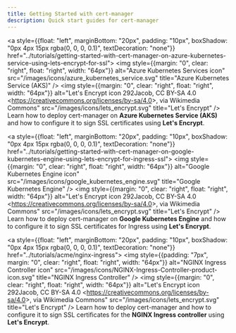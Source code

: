 ```yaml
---
title: Getting Started with cert-manager
description: Quick start guides for cert-manager
---
```

<a style={{float: "left", marginBottom: "20px", padding: "10px", boxShadow: "0px 4px 15px rgba(0, 0, 0, 0.1)", textDecoration: "none"}}
    href="../tutorials/getting-started-with-cert-manager-on-azure-kubernetes-service-using-lets-encrypt-for-ssl">
        <img style={{margin: "0", clear: "right", float: "right", width: "64px"}}
            alt="Azure Kubernetes Services icon" src="/images/icons/azure_kubernetes_service.svg"
            title="Azure Kubernetes Service (AKS)" />
        <img style={{margin: "0", clear: "right", float: "right", width: "64px"}}
            alt="Let&#039;s Encrypt icon 292Jacob, CC BY-SA 4.0 &lt;https://creativecommons.org/licenses/by-sa/4.0&gt;, via Wikimedia Commons" src="/images/icons/lets_encrypt.svg"
            title="Let's Encrypt" />
        Learn how to deploy cert-manager on **Azure Kubernetes Service (AKS)** and how to configure it to sign SSL certificates using **Let's Encrypt**.
</a>

<a style={{float: "left", marginBottom: "20px", padding: "10px", boxShadow: "0px 4px 15px rgba(0, 0, 0, 0.1)", textDecoration: "none"}}
    href="../tutorials/getting-started-with-cert-manager-on-google-kubernetes-engine-using-lets-encrypt-for-ingress-ssl">
        <img style={{margin: "0", clear: "right", float: "right", width: "64px"}}
            alt="Google Kubernetes Engine icon" src="/images/icons/google_kubernetes_engine.svg"
            title="Google Kubernetes Engine" />
        <img style={{margin: "0", clear: "right", float: "right", width: "64px"}}
            alt="Let&#039;s Encrypt icon 292Jacob, CC BY-SA 4.0 &lt;https://creativecommons.org/licenses/by-sa/4.0&gt;, via Wikimedia Commons" src="/images/icons/lets_encrypt.svg"
            title="Let's Encrypt" />
        Learn how to deploy cert-manager on **Google Kubernetes Engine** and how to configure it to sign SSL certificates for Ingress using **Let's Encrypt**.
</a>

<a style={{float: "left", marginBottom: "20px", padding: "10px", boxShadow: "0px 4px 15px rgba(0, 0, 0, 0.1)", textDecoration: "none"}}
    href="../tutorials/acme/nginx-ingress">
        <img style={{padding: "7px", margin: "0", clear: "right", float: "right", width: "64px"}}
            alt="NGINX Ingress Controller icon" src="/images/icons/NGINX-Ingress-Controller-product-icon.svg"
            title="NGINX Ingress Controller" />
        <img style={{margin: "0", clear: "right", float: "right", width: "64px"}}
            alt="Let&#039;s Encrypt icon 292Jacob, CC BY-SA 4.0 &lt;https://creativecommons.org/licenses/by-sa/4.0&gt;, via Wikimedia Commons" src="/images/icons/lets_encrypt.svg"
            title="Let's Encrypt" />
        Learn how to deploy cert-manager and how to configure it to sign SSL certificates for the **NGINX Ingress controller** using **Let's Encrypt**.
</a>
